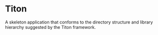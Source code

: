 # Titon #

A skeleton application that conforms to the directory structure and library hierarchy suggested by the Titon framework.